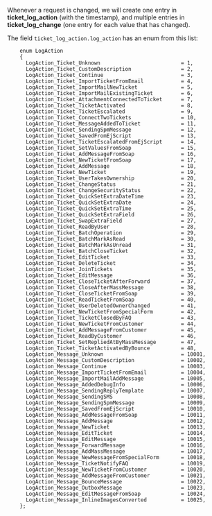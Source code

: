 <properties date="2016-06-24"
/>

Whenever a request is changed, we will create one entry in **ticket\_log\_action** (with the timestamp), and multiple entries in **ticket\_log\_change** (one entry for each value that has changed).

The field `ticket_log_action.log_action` has an enum from this list:

        enum LogAction 
        {
          LogAction_Ticket_Unknown                          = 1,
          LogAction_Ticket_CustomDescription                = 2,
          LogAction_Ticket_Continue                         = 3, 
          LogAction_Ticket_ImportTicketFromEmail            = 4,
          LogAction_Ticket_ImportMailNewTicket              = 5,
          LogAction_Ticket_ImportMailExistingTicket         = 6,
          LogAction_Ticket_AttachmentConnectedToTicket      = 7,
          LogAction_Ticket_TicketActivated                  = 8, 
          LogAction_Ticket_TicketEscalated                  = 9, 
          LogAction_Ticket_ConnectTwoTickets                = 10,
          LogAction_Ticket_MessageAddedToTicket             = 11,
          LogAction_Ticket_SendingSpmMessage                = 12,
          LogAction_Ticket_SavedFromEjScript                = 13,
          LogAction_Ticket_TicketEscalatedFromEjScript      = 14,
          LogAction_Ticket_SetValuesFromSoap                = 15,
          LogAction_Ticket_AddMessageFromSoap               = 16,
          LogAction_Ticket_NewTicketFromSoap                = 17,    
          LogAction_Ticket_AddMessage                       = 18,
          LogAction_Ticket_NewTicket                        = 19,
          LogAction_Ticket_UserTakesOwnership               = 20,
          LogAction_Ticket_ChangeStatus                     = 21,
          LogAction_Ticket_ChangeSecurityStatus             = 22,
          LogAction_Ticket_QuickSetExtraDateTime            = 23,
          LogAction_Ticket_QuickSetExtraDate                = 24,
          LogAction_Ticket_QuickSetExtraTime                = 25,
          LogAction_Ticket_QuickSetExtraField               = 26,
          LogAction_Ticket_SwapExtraField                   = 27,
          LogAction_Ticket_ReadByUser                       = 28,
          LogAction_Ticket_BatchOperation                   = 29,
          LogAction_Ticket_BatchMarkAsRead                  = 30,
          LogAction_Ticket_BatchMarkAsUnread                = 31,
          LogAction_Ticket_BatchCloseTicket                 = 32,
          LogAction_Ticket_EditTicket                       = 33,
          LogAction_Ticket_DeleteTicket                     = 34,
          LogAction_Ticket_JoinTickets                      = 35,
          LogAction_Ticket_EditMessage                      = 36,
          LogAction_Ticket_CloseTicketAfterForward          = 37,
          LogAction_Ticket_CloseAfterMassMessage            = 38,
          LogAction_Ticket_CloseTicketFromSoap              = 39,
          LogAction_Ticket_ReadTicketFromSoap               = 40,
          LogAction_Ticket_UserDeletedOwnerChanged          = 41,
          LogAction_Ticket_NewTicketFromSpecialForm         = 42, 
          LogAction_Ticket_TicketClosedByFAQ                = 43,
          LogAction_Ticket_NewTicketFromCustomer            = 44,
          LogAction_Ticket_AddMessageFromCustomer           = 45, 
          LogAction_Ticket_ReadByCustomer                   = 46, 
          LogAction_Ticket_SetRepliedAtByMassMessage        = 47,
          LogAction_Ticket_TicketActivatedByBounce          = 48,      
          LogAction_Message_Unknown                         = 10001,
          LogAction_Message_CustomDescription               = 10002,
          LogAction_Message_Continue                        = 10003, 
          LogAction_Message_ImportTicketFromEmail           = 10004,
          LogAction_Message_ImportMailAddMessage            = 10005,
          LogAction_Message_AddedDebugInfo                  = 10006,
          LogAction_Message_SendingReplyTemplate            = 10007,  
          LogAction_Message_SendingSMS                      = 10008,
          LogAction_Message_SendingSpmMessage               = 10009,
          LogAction_Message_SavedFromEjScript               = 10010,
          LogAction_Message_AddMessageFromSoap              = 10011,
          LogAction_Message_AddMessage                      = 10012,
          LogAction_Message_NewTicket                       = 10013,
          LogAction_Message_EditTicket                      = 10014,
          LogAction_Message_EditMessage                     = 10015,
          LogAction_Message_ForwardMessage                  = 10016,
          LogAction_Message_AddMassMessage                  = 10017,
          LogAction_Message_NewMessageFromSpecialForm       = 10018,
          LogAction_Message_TicketNotifyFAQ                 = 10019,
          LogAction_Message_NewTicketFromCustomer           = 10020,
          LogAction_Message_AddMessageFromCustomer          = 10021,
          LogAction_Message_BounceMessage                   = 10022,
          LogAction_Message_OutboxMessage                   = 10023,
          LogAction_Message_EditMessageFromSoap             = 10024,
          LogAction_Message_InlineImagesConverted           = 10025,
        };
